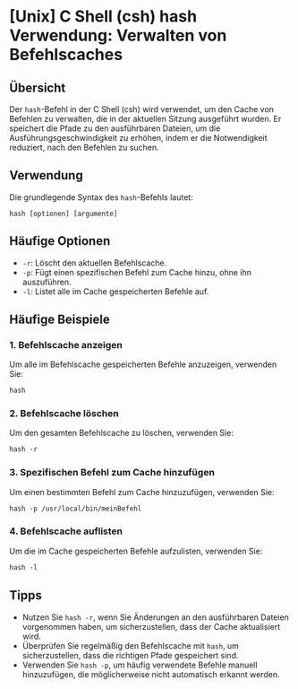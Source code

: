 # [Unix] C Shell (csh) hash Verwendung: Verwalten von Befehlscaches

## Übersicht
Der `hash`-Befehl in der C Shell (csh) wird verwendet, um den Cache von Befehlen zu verwalten, die in der aktuellen Sitzung ausgeführt wurden. Er speichert die Pfade zu den ausführbaren Dateien, um die Ausführungsgeschwindigkeit zu erhöhen, indem er die Notwendigkeit reduziert, nach den Befehlen zu suchen.

## Verwendung
Die grundlegende Syntax des `hash`-Befehls lautet:

```
hash [optionen] [argumente]
```

## Häufige Optionen
- `-r`: Löscht den aktuellen Befehlscache.
- `-p`: Fügt einen spezifischen Befehl zum Cache hinzu, ohne ihn auszuführen.
- `-l`: Listet alle im Cache gespeicherten Befehle auf.

## Häufige Beispiele

### 1. Befehlscache anzeigen
Um alle im Befehlscache gespeicherten Befehle anzuzeigen, verwenden Sie:

```csh
hash
```

### 2. Befehlscache löschen
Um den gesamten Befehlscache zu löschen, verwenden Sie:

```csh
hash -r
```

### 3. Spezifischen Befehl zum Cache hinzufügen
Um einen bestimmten Befehl zum Cache hinzuzufügen, verwenden Sie:

```csh
hash -p /usr/local/bin/meinBefehl
```

### 4. Befehlscache auflisten
Um die im Cache gespeicherten Befehle aufzulisten, verwenden Sie:

```csh
hash -l
```

## Tipps
- Nutzen Sie `hash -r`, wenn Sie Änderungen an den ausführbaren Dateien vorgenommen haben, um sicherzustellen, dass der Cache aktualisiert wird.
- Überprüfen Sie regelmäßig den Befehlscache mit `hash`, um sicherzustellen, dass die richtigen Pfade gespeichert sind.
- Verwenden Sie `hash -p`, um häufig verwendete Befehle manuell hinzuzufügen, die möglicherweise nicht automatisch erkannt werden.